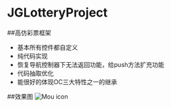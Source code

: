 # JGLotteryProject
##高仿彩票框架
* 基本所有控件都自定义
* 纯代码实现
* 恢复导航控制器下无法返回功能，给push方法扩充功能
* 代码抽取优化
* 能很好的体现OC三大特性之一的继承

##效果图
![Mou icon](https://github.com/mengzhihun6/JGLotteryProject/blob/master/LotteryProject.gif)


